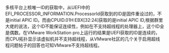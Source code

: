 多核平台上核唯一ID的获取中，从UEFI中的EFI_PROCESSOR_INFORMATION.ProcessorId获取到的ID是固件重设过的，不是initial APIC ID。而由CPUID.01H:EBX[32:24]获取的是initial APIC ID,根据群里大佬的说法，这个ID不能保证连续性，例如在不支持超线程的处理器上，这个ID全是偶数。在VMware WorkStation pro上运行的结果是UEFI获取的ID是连续的，而CPU拓扑显示该虚拟机并不支持超线程，从VMware社区的几个关于启用超线程问题帖子的回答也可知VMware不支持超线程。